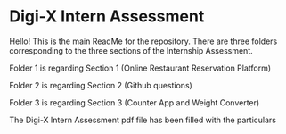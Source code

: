# Digi-X Intern Assessment

Hello! This is the main ReadMe for the repository. There are three folders corresponding to the three sections of the Internship Assessment. 

Folder 1 is regarding Section 1 (Online Restaurant Reservation Platform)

Folder 2 is regarding Section 2 (Github questions)

Folder 3 is regarding Section 3 (Counter App and Weight Converter)

The Digi-X Intern Assessment pdf file has been filled with the particulars
